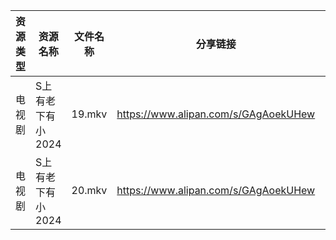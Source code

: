 | 资源类型 | 资源名称        | 文件名称   | 分享链接                                 | 更新时间                |
| ---- | ----------- | ------ | ------------------------------------ | ------------------- |
| 电视剧  | S上有老下有小2024 | 19.mkv | https://www.alipan.com/s/GAgAoekUHew | 2024-07-09 00:07:34 |
| 电视剧  | S上有老下有小2024 | 20.mkv | https://www.alipan.com/s/GAgAoekUHew | 2024-07-09 00:07:34 |
